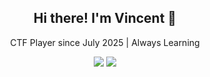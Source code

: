 <div align="center">
  <h2>Hi there! I'm Vincent 👋</h2>
  <p>CTF Player since July 2025 | Always Learning</p>
  
  <img src="https://img.shields.io/badge/CTF%20Journey-Started%20Jul%202025-blue">
  <img src="https://img.shields.io/badge/Status-Learning%20Every%20Day-green">
</div>
